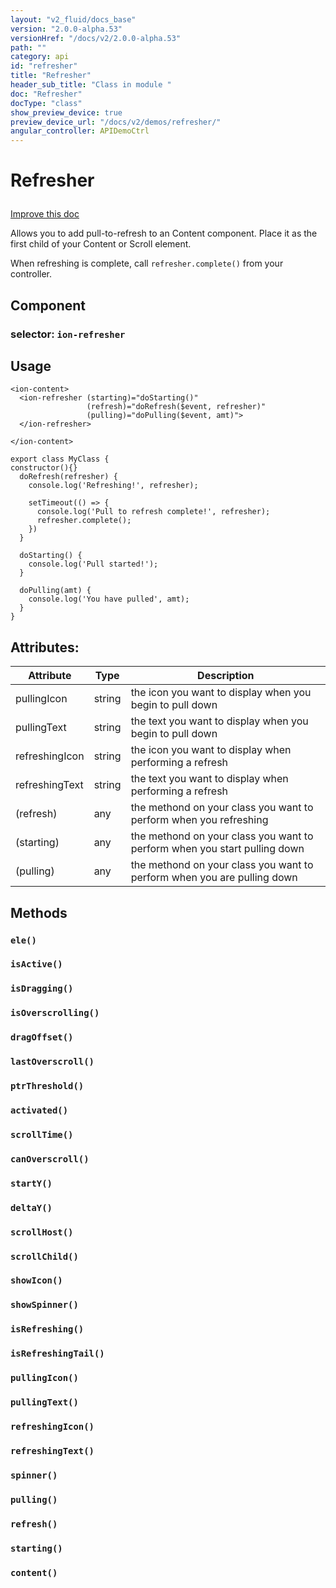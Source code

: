```yaml
---
layout: "v2_fluid/docs_base"
version: "2.0.0-alpha.53"
versionHref: "/docs/v2/2.0.0-alpha.53"
path: ""
category: api
id: "refresher"
title: "Refresher"
header_sub_title: "Class in module "
doc: "Refresher"
docType: "class"
show_preview_device: true
preview_device_url: "/docs/v2/demos/refresher/"
angular_controller: APIDemoCtrl
---
```










<h1 class="api-title">


Refresher






</h1>

<a class="improve-v2-docs" href='http://github.com/driftyco/ionic/edit/2.0/ionic/components/scroll/pull-to-refresh.ts#L6'>
Improve this doc
</a>






<p>Allows you to add pull-to-refresh to an Content component.
Place it as the first child of your Content or Scroll element.</p>
<p>When refreshing is complete, call <code>refresher.complete()</code> from your controller.</p>


<h2>Component</h2>
<h3>selector: <code>ion-refresher</code></h3>
<!-- @usage tag -->

<h2>Usage</h2>

<pre><code class="lang-html">&lt;ion-content&gt;
  &lt;ion-refresher (starting)=&quot;doStarting()&quot;
                 (refresh)=&quot;doRefresh($event, refresher)&quot;
                 (pulling)=&quot;doPulling($event, amt)&quot;&gt;
  &lt;/ion-refresher&gt;

&lt;/ion-content&gt;
</code></pre>
<pre><code class="lang-ts">export class MyClass {
constructor(){}
  doRefresh(refresher) {
    console.log(&#39;Refreshing!&#39;, refresher);

    setTimeout(() =&gt; {
      console.log(&#39;Pull to refresh complete!&#39;, refresher);
      refresher.complete();
    })
  }

  doStarting() {
    console.log(&#39;Pull started!&#39;);
  }

  doPulling(amt) {
    console.log(&#39;You have pulled&#39;, amt);
  }
}
</code></pre>




<!-- @property tags -->

<h2>Attributes:</h2>
<table class="table" style="margin:0;">
<thead>
<tr>
<th>Attribute</th>
































<th>Type</th>


<th>Description</th>
</tr>
</thead>
<tbody>

<tr>
<td>
pullingIcon
</td>


<td>
string
</td>


<td>
the icon you want to display when you begin to pull down
</td>
</tr>

<tr>
<td>
pullingText
</td>


<td>
string
</td>


<td>
the text you want to display when you begin to pull down
</td>
</tr>

<tr>
<td>
refreshingIcon
</td>


<td>
string
</td>


<td>
the icon you want to display when performing a refresh
</td>
</tr>

<tr>
<td>
refreshingText
</td>


<td>
string
</td>


<td>
the text you want to display when performing a refresh
</td>
</tr>

<tr>
<td>
(refresh)
</td>


<td>
any
</td>


<td>
the methond on your class you want to perform when you refreshing
</td>
</tr>

<tr>
<td>
(starting)
</td>


<td>
any
</td>


<td>
the methond on your class you want to perform when you start pulling down
</td>
</tr>

<tr>
<td>
(pulling)
</td>


<td>
any
</td>


<td>
the methond on your class you want to perform when you are pulling down
</td>
</tr>

</tbody>
</table>


<!-- methods on the class -->

<h2>Methods</h2>

<div id="ele"></div>

<h3>
<code>ele()</code>


</h3>












<div id="isActive"></div>

<h3>
<code>isActive()</code>


</h3>












<div id="isDragging"></div>

<h3>
<code>isDragging()</code>


</h3>












<div id="isOverscrolling"></div>

<h3>
<code>isOverscrolling()</code>


</h3>












<div id="dragOffset"></div>

<h3>
<code>dragOffset()</code>


</h3>












<div id="lastOverscroll"></div>

<h3>
<code>lastOverscroll()</code>


</h3>












<div id="ptrThreshold"></div>

<h3>
<code>ptrThreshold()</code>


</h3>












<div id="activated"></div>

<h3>
<code>activated()</code>


</h3>












<div id="scrollTime"></div>

<h3>
<code>scrollTime()</code>


</h3>












<div id="canOverscroll"></div>

<h3>
<code>canOverscroll()</code>


</h3>












<div id="startY"></div>

<h3>
<code>startY()</code>


</h3>












<div id="deltaY"></div>

<h3>
<code>deltaY()</code>


</h3>












<div id="scrollHost"></div>

<h3>
<code>scrollHost()</code>


</h3>












<div id="scrollChild"></div>

<h3>
<code>scrollChild()</code>


</h3>












<div id="showIcon"></div>

<h3>
<code>showIcon()</code>


</h3>












<div id="showSpinner"></div>

<h3>
<code>showSpinner()</code>


</h3>












<div id="isRefreshing"></div>

<h3>
<code>isRefreshing()</code>


</h3>












<div id="isRefreshingTail"></div>

<h3>
<code>isRefreshingTail()</code>


</h3>












<div id="pullingIcon"></div>

<h3>
<code>pullingIcon()</code>


</h3>












<div id="pullingText"></div>

<h3>
<code>pullingText()</code>


</h3>












<div id="refreshingIcon"></div>

<h3>
<code>refreshingIcon()</code>


</h3>












<div id="refreshingText"></div>

<h3>
<code>refreshingText()</code>


</h3>












<div id="spinner"></div>

<h3>
<code>spinner()</code>


</h3>












<div id="pulling"></div>

<h3>
<code>pulling()</code>


</h3>












<div id="refresh"></div>

<h3>
<code>refresh()</code>


</h3>












<div id="starting"></div>

<h3>
<code>starting()</code>


</h3>












<div id="content"></div>

<h3>
<code>content()</code>


</h3>










<!-- related link --><!-- end content block -->


<!-- end body block -->
